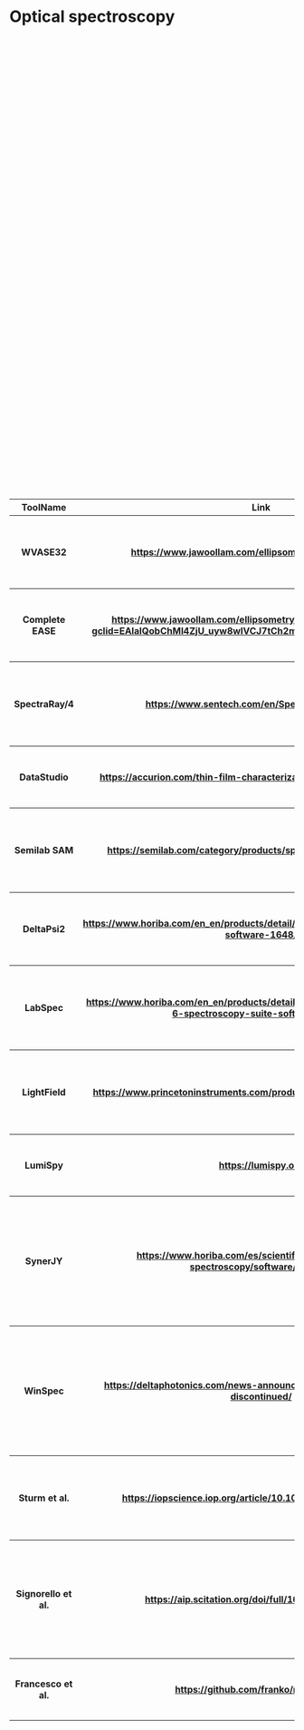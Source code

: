 # Optical spectroscopy<br>
<table style="width:100%"><br>
<tr><br>
<th>ToolName</th><br>
<th>Link</th><br>
<th>License</th><br>
<th>Importance</th><br>
<th>Description</th><br>
<th>Category</th><br>
<th>Python?</th><br>
<th>Matlab?</th><br>
<th>R?</th><br>
<th>C/C++?</th><br>
<th>OtherLanguage?</th><br>
<th>VersionToStartWith</th><br>
<th>SupportedOS</th><br>
<th>MostImportantUserInterfaceStyle</th><br>
<th>Dependencies</th><br>
<th>Visualization</th><br>
</tr><br>
<tr><br>
<th>WVASE32</th><th><a href="https://www.jawoollam.com/ellipsometry-software/wvase " target="_top">https://www.jawoollam.com/ellipsometry-software/wvase </a></th><th>closed</th><th>1</th><th>Analysis and measurement tool for ellipsometers from J.A. Woollam</th><th>Acquisition, Analysis</th><th></th><th></th><th></th><th></th><th>?</th><th>n/a</th><th>Win</th><th>GUI</th><th>?</th><th>GUI</th></tr><br>
<tr><br>
<th>Complete EASE</th><th><a href="https://www.jawoollam.com/ellipsometry-software/completeease?gclid=EAIaIQobChMI4ZjU_uyw8wIVCJ7tCh2msgLuEAAYAyAAEgJfNPD_BwE " target="_top">https://www.jawoollam.com/ellipsometry-software/completeease?gclid=EAIaIQobChMI4ZjU_uyw8wIVCJ7tCh2msgLuEAAYAyAAEgJfNPD_BwE </a></th><th>closed</th><th>1</th><th>Analysis and measurement tool for ellipsometers from J.A. Woollam</th><th>Acquisition, Analysis</th><th></th><th></th><th></th><th></th><th>Java (no interface)</th><th>n/a</th><th>Win, Linux, MacOS ?</th><th>GUI</th><th>?</th><th>GUI</th></tr><br>
<tr><br>
<th>SpectraRay/4</th><th><a href="https://www.sentech.com/en/SpectraRay-4__2309/ " target="_top">https://www.sentech.com/en/SpectraRay-4__2309/ </a></th><th>closed</th><th>1</th><th>Analysis and measurement tool for ellipsometers from Sentech optics (Ellipometry)   </th><th>Acquisition, Analysis</th><th></th><th></th><th></th><th></th><th>?</th><th>n/a</th><th>Win</th><th>GUI</th><th>?</th><th>GUI</th></tr><br>
<tr><br>
<th>DataStudio</th><th><a href="https://accurion.com/thin-film-characterization/products/nanofilm-ep4 " target="_top">https://accurion.com/thin-film-characterization/products/nanofilm-ep4 </a></th><th>closed</th><th>1</th><th>nalysis and measurement tool for ellipsometers from Accurion</th><th>Acquisition, Analysis</th><th></th><th></th><th></th><th></th><th>LabView (but Python interface available)</th><th>n/a</th><th>Win</th><th>GUI</th><th>?</th><th>GUI</th></tr><br>
<tr><br>
<th>Semilab SAM</th><th><a href="https://semilab.com/category/products/spectroscopic-reflectometry " target="_top">https://semilab.com/category/products/spectroscopic-reflectometry </a></th><th>closed</th><th>1</th><th>Analysis and measurement tool for ellipsometers from Semilab optics (Ellipometry)</th><th>Acquisition, Analysis</th><th></th><th></th><th></th><th></th><th>?</th><th>n/a</th><th>Win</th><th>GUI</th><th>?</th><th>GUI</th></tr><br>
<tr><br>
<th>DeltaPsi2</th><th><a href="https://www.horiba.com/en_en/products/detail/action/show/Product/deltapsi2-software-1648/ " target="_top">https://www.horiba.com/en_en/products/detail/action/show/Product/deltapsi2-software-1648/ </a></th><th>closed</th><th>1</th><th>Analysis and measurement tool for ellipsometers from Horiba Jobin</th><th>Acquisition, Analysis</th><th></th><th></th><th></th><th></th><th>?</th><th>n/a</th><th>Win</th><th>GUI</th><th>?</th><th>GUI</th></tr><br>
<tr><br>
<th>LabSpec</th><th><a href="https://www.horiba.com/en_en/products/detail/action/show/Product/labspec-6-spectroscopy-suite-software-1843/ " target="_top">https://www.horiba.com/en_en/products/detail/action/show/Product/labspec-6-spectroscopy-suite-software-1843/ </a></th><th>closed</th><th>1</th><th>Aquisition and analysis tool for Rama setups from Horiba Jobin Yvon optics (Raman)</th><th>Acquisition, Analysis</th><th></th><th></th><th></th><th></th><th>?</th><th>n/a</th><th>Win</th><th>GUI</th><th>?</th><th>GUI</th></tr><br>
<tr><br>
<th>LightField</th><th><a href="https://www.princetoninstruments.com/products/software-family/lightfield" target="_top">https://www.princetoninstruments.com/products/software-family/lightfield</a></th><th>closed</th><th>1</th><th>Aquisition and analysis tool for CCDs and spectrometer from Princeton Instruments</th><th>Acquisition, Analysis</th><th></th><th></th><th></th><th></th><th>?</th><th>n/a</th><th>Win</th><th>GUI, Scripting</th><th>?</th><th>GUI</th></tr><br>
<tr><br>
<th>LumiSpy</th><th><a href="https://lumispy.org" target="_top">https://lumispy.org</a></th><th>open</th><th>1</th><th>Luminescence spectroscopy data analysis with HyperSpy</th><th>Analysis</th><th>x</th><th></th><th></th><th></th><th></th><th>0.2</th><th>Win, Linux, MacOs</th><th>Scripting</th><th>Python, HyperSpy</th><th>Matplotlib</th></tr><br>
<tr><br>
<th>SynerJY</th><th><a href="https://www.horiba.com/es/scientific/products/optical-spectroscopy/software/synerjy/ " target="_top">https://www.horiba.com/es/scientific/products/optical-spectroscopy/software/synerjy/ </a></th><th>closed</th><th>2</th><th>Acquisition and analysis tool for CCDs and spectrometer from Horiba Jobin Yvon optics (PL, Reflection Transmission, Raman)</th><th>Acquisition, Analysis</th><th></th><th></th><th></th><th></th><th>?</th><th>n/a</th><th>Win</th><th>GUI</th><th>?</th><th>GUI</th></tr><br>
<tr><br>
<th>WinSpec</th><th><a href="https://deltaphotonics.com/news-announcements/winview-winspec-discontinued/ " target="_top">https://deltaphotonics.com/news-announcements/winview-winspec-discontinued/ </a></th><th>closed, discontinued</th><th>2</th><th>Aquisition and analysis tool for CCDs and spectrometer from Princeton Instruments optics (PL, Reflection Transmission, Raman)</th><th>Acquisition, Analysis</th><th></th><th></th><th></th><th></th><th>?</th><th>n/a</th><th>Win</th><th>GUI</th><th>?</th><th>GUI</th></tr><br>
<tr><br>
<th>Sturm et al.</th><th><a href="https://iopscience.iop.org/article/10.1088/1367-2630/ab99df " target="_top">https://iopscience.iop.org/article/10.1088/1367-2630/ab99df </a></th><th>n/a</th><th>3</th><th>Exemplar work how ellipsometry data are nowadays analyzed in the literature</th><th>Analysis</th><th></th><th></th><th></th><th></th><th>Julia, others</th><th>n/a</th><th>?</th><th>Scripting</th><th>?</th><th>?</th></tr><br>
<tr><br>
<th>Signorello et al.</th><th><a href="https://aip.scitation.org/doi/full/10.1063/1.4983573 " target="_top">https://aip.scitation.org/doi/full/10.1063/1.4983573 </a></th><th>n/a</th><th>3</th><th>Exemplar work how optical spectroscopy experiment can be controlled and analyzed using LabView software</th><th>Analysis</th><th></th><th></th><th></th><th></th><th>LabView</th><th>n/a</th><th>?</th><th>Scripting</th><th>?</th><th>?</th></tr><br>
<tr><br>
<th>Francesco et al.</th><th><a href="https://github.com/franko/regress-pro " target="_top">https://github.com/franko/regress-pro </a></th><th>open</th><th>3</th><th>Spectroscopic Ellipsometry and Reflectometry data analysis </th><th>Analysis</th><th></th><th></th><th></th><th>x</th><th></th><th>42e6da560256f5b5bb692295242254aac9e4739a</th><th>Linux</th><th>GUI, scripting</th><th>?</th><th>custom GUI</th></tr><br>
</table><br>
